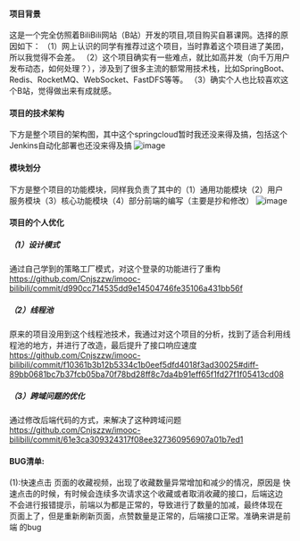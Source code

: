 #### 项目背景
这是一个完全仿照着BiliBili网站（B站）开发的项目,项目购买自慕课网。选择的原因如下：
（1）网上认识的同学有推荐过这个项目，当时靠着这个项目进了美团，所以我觉得不会差。
（2）这个项目确实有一些难点，就比如高并发（向千万用户发布动态，如何处理？），涉及到了很多主流的额常用技术栈，比如SpringBoot、Redis、RocketMQ、WebSocket、FastDFS等等。
（3）确实个人也比较喜欢这个B站，觉得做出来有成就感。
#### 项目的技术架构
下方是整个项目的架构图，其中这个springcloud暂时我还没来得及搞，包括这个Jenkins自动化部署也还没来得及搞
![image](https://github.com/user-attachments/assets/318e348f-6ed7-4fa5-87f0-3c268da85de8)
#### 模块划分
下方是整个项目的功能模块，同样我负责了其中的（1）通用功能模块（2）用户服务模块（3）核心功能模块（4）部分前端的编写（主要是抄和修改）
![image](https://github.com/user-attachments/assets/5f78bdf2-7ca3-46f5-bbd5-df8f2b2a6b30)
#### 项目的个人优化
##### （1）设计模式
通过自己学到的策略工厂模式，对这个登录的功能进行了重构
https://github.com/Cnjszzw/imooc-bilibili/commit/d990cc714535dd9e14504746fe35106a431bb56f
##### （2）线程池
原来的项目没用到这个线程池技术，我通过对这个项目的分析，找到了适合利用线程池的地方，并进行了改造，最后提升了接口响应速度
https://github.com/Cnjszzw/imooc-bilibili/commit/f10361b3b12b5334c1b0eef5dfd4018f3ad30025#diff-89bb0681bc7b37fcb05ba70f78bd28ff8c7da4b91eff65f1fd27f1f05413cd08
##### （3）跨域问题的优化
通过修改后端代码的方式，来解决了这种跨域问题
https://github.com/Cnjszzw/imooc-bilibili/commit/61e3ca309324317f08ee327360956907a01b7ed1
#### BUG清单:
(1):快速点击 页面的收藏视频，出现了收藏数量异常增加和减少的情况，原因是
快速点击的时候，有时候会连续多次请求这个收藏或者取消收藏的接口，后端这边
不会进行报错提示，前端以为都是正常的，导致进行了数量的加减，最终体现在
页面上了，但是重新刷新页面，点赞数量是正常的，后端接口正常。准确来讲是前端
的bug
